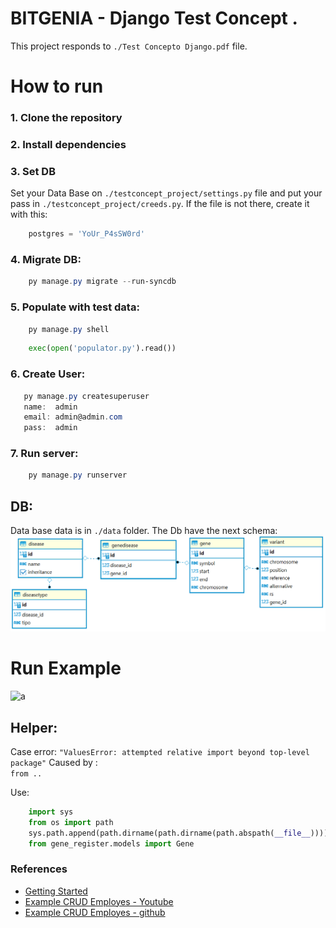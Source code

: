 # BITGENIA - Django Test Concept .

This project responds to `./Test Concepto Django.pdf` file.

# How to run
### 1. Clone the repository
### 2. Install dependencies
### 3. Set DB
Set your Data Base on `./testconcept_project/settings.py` file and put your pass in `./testconcept_project/creeds.py`. If the file is not there, create it with this:
```py
    postgres = 'YoUr_P4sSW0rd' 
```
### 4. Migrate DB:
```powershell                      
    py manage.py migrate --run-syncdb
```                      
### 5. Populate with test data:
```powershell                      
    py manage.py shell 
```
```py
    exec(open('populator.py').read()) 
```
### 6. Create User:
```powershell
   py manage.py createsuperuser
   name:  admin
   email: admin@admin.com
   pass:  admin

```

### 7. Run server:
```powershell                      
    py manage.py runserver
```                      
## DB:
Data base data is in `./data` folder.
The Db have the next schema:
![a](db.png)

# Run Example
![a](run_example.gif)

## Helper:
Case error:
    ``` "ValuesError: attempted relative import beyond top-level package" ```
Caused by :    
    ``` from .. ``` 

Use:
```py
    import sys
    from os import path
    sys.path.append(path.dirname(path.dirname(path.abspath(__file__))))
    from gene_register.models import Gene
```

### References
 * [Getting Started](https://docs.djangoproject.com/en/3.2/intro/)
 * [Example CRUD Employes - Youtube](https://www.youtube.com/watch?v=N6jzspc2kds)
 * [Example CRUD Employes - github](https://github.com/CodAffection/Django-CRUD-Operations)

<!-- add tabss :    -----=>  https://github.com/madjar/django-bootstrap/blob/master/test_project/test_bootstrap/templates/tabs.html -->